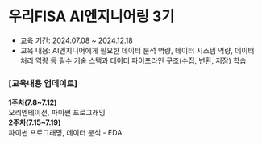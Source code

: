 # 우리FISA AI엔지니어링 3기 
- 교육 기간: 2024.07.08 ~ 2024.12.18 <br>
- 교육 내용: AI엔지니어에게 필요한 데이터 분석 역량, 데이터 시스템 역량, 데이터 처리 역량 등 필수 기술 스택과 데이터 파이프라인 구조(수집, 변환, 저장) 학습 
### [교육내용 업데이트] <br>
**1주차(7.8~7.12)**<br>
오리엔테이션, 파이썬 프로그래밍<br>
**2주차(7.15~7.19)**<br>
파이썬 프로그래밍, 데이터 분석 - EDA
